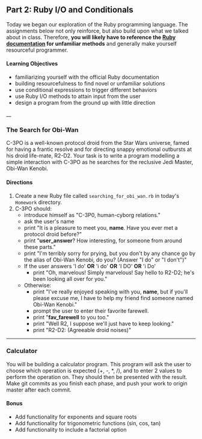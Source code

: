## Part 2: Ruby I/O and Conditionals

Today we began our exploration of the Ruby programming language. The assignments below not only reinforce, but also build upon what we talked about in class. Therefore, __you will likely have to reference the [Ruby documentation](http://ruby-doc.org/core-2.1.2/String.html) for unfamiliar methods__ and generally make yourself resourceful programmer. 

#### Learning Objectives

* familiarizing yourself with the official Ruby documentation
* building resourcefulness to find novel or unfamiliar solutions
* use conditional expressions to trigger different behaviors
* use Ruby I/O methods to attain input from the user
* design a program from the ground up with little direction

__

### The Search for Obi-Wan

C-3PO is a well-known protocol droid from the Star Wars universe, famed for having a frantic resolve and for directing snappy emotional outbursts at his droid life-mate, R2-D2. Your task is to write a program modelling a simple interaction with C-3PO as he searches for the reclusive Jedi Master, Obi-Wan Kenobi.

#### Directions

1. Create a new Ruby file called `searching_for_obi_wan.rb` in today's `Homework` directory.
2. C-3PO should:
   * introduce himself as "C-3P0, human-cyborg relations."
   * ask the user's name
   * print  "It is a pleasure to meet you, **name**. Have you ever met a protocol droid before?"
   * print  "**user_answer**? How interesting, for someone from around these parts."
   * print  "I'm terribly sorry for prying, but you don't by any chance go by the alias of Obi-Wan Kenobi, do you? (Answer "I do" or "I don't")"
   * If the user answers 'I do' **OR** 'i do' **OR** 'I DO' **OR** 'i Do'
     * print  "Oh, marvelous! Simply marvelous! Say hello to R2-D2; he's been looking all over for you."
   * Otherwise:
     * print  "I've really enjoyed speaking with you, **name**, but if you'll please excuse me, I have to help my friend find someone named Obi-Wan Kenobi."
     * prompt the user to enter their favorite farewell.
     * print "**fav_farewell** to you too."
     * print "Well R2, I suppose we'll just have to keep looking."
     * print "R2-D2: (Agreeable droid noises)"

___

### Calculator

You will be building a calculator program. This program will ask the user to choose which operation is expected (+, -, *, /), and to enter 2  values to perform the operation on. They should then be presented with the result. Make git commits as you finish each phase, and push your work to origin master after each commit.

#### Bonus
- Add functionality for exponents and square roots
- Add functionality for trigonometric functions (sin, cos, tan)
- Add functionality to include a factorial option
